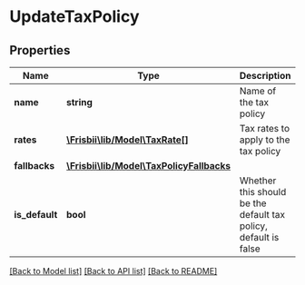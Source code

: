 # UpdateTaxPolicy

## Properties
Name | Type | Description | Notes
------------ | ------------- | ------------- | -------------
**name** | **string** | Name of the tax policy | 
**rates** | [**\Frisbii\lib/Model\TaxRate[]**](TaxRate.md) | Tax rates to apply to the tax policy | [optional] 
**fallbacks** | [**\Frisbii\lib/Model\TaxPolicyFallbacks**](TaxPolicyFallbacks.md) |  | 
**is_default** | **bool** | Whether this should be the default tax policy, default is false | 

[[Back to Model list]](../../README.md#documentation-for-models) [[Back to API list]](../../README.md#documentation-for-api-endpoints) [[Back to README]](../../README.md)

